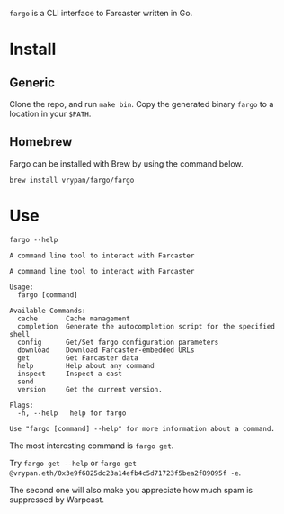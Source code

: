 `fargo` is a CLI interface to Farcaster written in Go.

# Install

## Generic
Clone the repo, and run `make bin`. Copy the generated binary `fargo` to a location in your `$PATH`.

## Homebrew

Fargo can be installed with Brew by using the command below.

`brew install vrypan/fargo/fargo`

# Use

```
fargo --help

A command line tool to interact with Farcaster

A command line tool to interact with Farcaster

Usage:
  fargo [command]

Available Commands:
  cache       Cache management
  completion  Generate the autocompletion script for the specified shell
  config      Get/Set fargo configuration parameters
  download    Download Farcaster-embedded URLs
  get         Get Farcaster data
  help        Help about any command
  inspect     Inspect a cast
  send
  version     Get the current version.

Flags:
  -h, --help   help for fargo

Use "fargo [command] --help" for more information about a command.
```

The most interesting command is `fargo get`.

Try `fargo get --help` or `fargo get @vrypan.eth/0x3e9f6825dc23a14efb4c5d71723f5bea2f89095f -e`.

The second one will also make you appreciate how much spam is suppressed by Warpcast.
